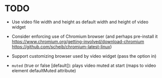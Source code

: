 # TODO

- Use video file width and height as default width and height of video widget

- Consider enforcing use of Chromium browser (and perhaps pre-install it https://www.chromium.org/getting-involved/download-chromium https://github.com/scheib/chromium-latest-linux)
- Support customizing browser used by video widget (pass the option in)
- `muted` (true or false [default]): plays video muted at start (maps to video element defaultMuted attribute) 

